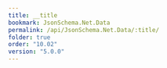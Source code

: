 ```yaml
---
title: __title
bookmark: JsonSchema.Net.Data
permalink: /api/JsonSchema.Net.Data/:title/
folder: true
order: "10.02"
version: "5.0.0"
---
```

